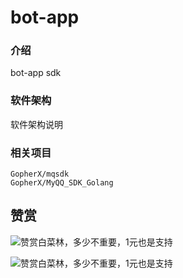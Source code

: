 # bot-app

### 介绍
bot-app sdk

### 软件架构
软件架构说明


###	相关项目

	GopherX/mqsdk
	GopherX/MyQQ_SDK_Golang

## 赞赏
![赞赏白菜林，多少不重要，1元也是支持](https://cdn.jsdelivr.net/gh/clin003/cdn/assets/images/zanalipay.jpg)

![赞赏白菜林，多少不重要，1元也是支持](https://cdn.jsdelivr.net/gh/clin003/cdn/assets/images/zanweixin.jpg)